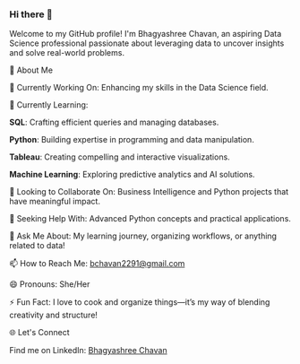 ### Hi there 👋


Welcome to my GitHub profile! I'm Bhagyashree Chavan, an aspiring Data Science professional passionate about leveraging data to uncover insights and solve real-world problems.

🌟 About Me

🔭 Currently Working On: Enhancing my skills in the Data Science field.

🌱 Currently Learning:

**SQL**: Crafting efficient queries and managing databases.

**Python**: Building expertise in programming and data manipulation.

**Tableau**: Creating compelling and interactive visualizations.

**Machine Learning**: Exploring predictive analytics and AI solutions.
  
  👯 Looking to Collaborate On: Business Intelligence and Python projects that have meaningful impact.
  
  🤔 Seeking Help With: Advanced Python concepts and practical applications.
  
  💬 Ask Me About: My learning journey, organizing workflows, or anything related to data!
  
  📫 How to Reach Me: bchavan2291@gmail.com
  
  😄 Pronouns: She/Her
  
  ⚡ Fun Fact: I love to cook and organize things—it’s my way of blending creativity and structure!


🌐 Let's Connect

Find me on LinkedIn: [Bhagyashree Chavan](https://www.linkedin.com/in/bhagyashree-chavan)
